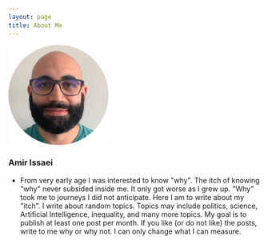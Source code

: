 ```yaml
---
layout: page
title: About Me
---
```


<img src="/assets/img/amir.png" class="center" width="200" height="200">

### Amir Issaei

- From very early age I was interested to know "why". The itch of knowing "why" never subsided inside me. It only got worse as I grew up. "Why" took me to journeys I did not anticipate. Here I am to write about my "itch". I write about random topics. Topics may include politics, science, Artificial Intelligence, inequality, and many more topics. My goal is to publish at least one post per month. If you like (or do not like) the posts, write to me why or why not. I can only change what I can measure.







